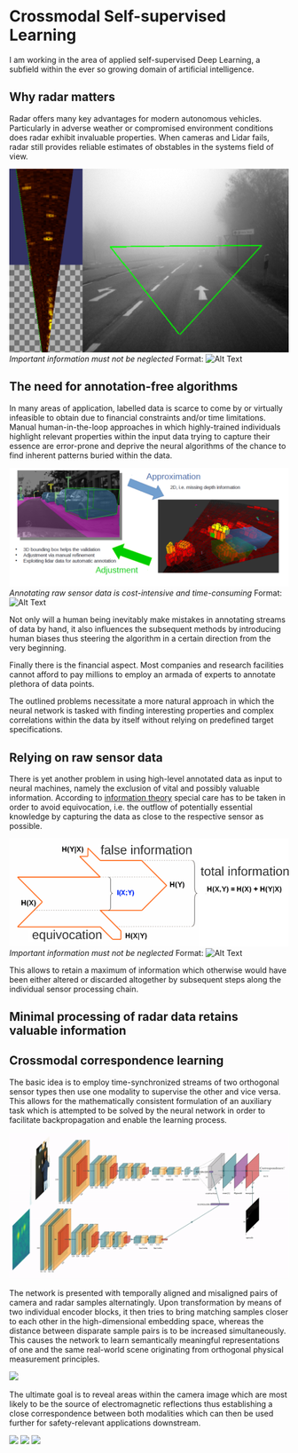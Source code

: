 
# Crossmodal Self-supervised Learning
I am working in the area of applied self-supervised Deep Learning, a subfield within the
ever so growing domain of artificial intelligence.

## Why radar matters
Radar offers many key advantages for modern autonomous vehicles. Particularly in adverse weather or compromised environment conditions does radar exhibit invaluable properties. When cameras and Lidar fails, radar still provides reliable estimates of obstables in the systems field of view.

![GitHub Logo](/content/fov.png)
*Important information must not be neglected*
Format: ![Alt Text](https://en.wikipedia.org/wiki/Conditional_entropy)

## The need for annotation-free algorithms
In many areas of application, labelled data is scarce to come by or virtually
infeasible to obtain due to financial constraints and/or time
limitations. Manual human-in-the-loop approaches in which highly-trained
individuals highlight relevant properties within the input data trying to
capture their essence are error-prone and deprive the neural algorithms of the
chance to find inherent patterns buried within the data.

![GitHub Logo](/content/boundingbox.png)
*Annotating raw sensor data is cost-intensive and time-consuming*
Format: ![Alt Text](url)

Not only will a human being inevitably make mistakes in annotating streams of
data by hand, it also influences the subsequent methods by
 introducing human
biases thus steering the algorithm in a certain direction from the very beginning.

Finally there is the financial aspect. Most companies and research facilities
cannot afford to pay millions to employ an armada of experts to annotate
plethora of data points.

The outlined problems necessitate a more natural approach in which the neural
network is tasked with finding interesting properties and complex correlations
within the data by itself without relying on predefined target specifications.

## Relying on raw sensor data
There is yet another problem in using high-level annotated data as input to
neural machines, namely the exclusion of vital and possibly valuable
information. According to [information
theory](https://en.wikipedia.org/wiki/Information_theory) special care has to be
taken in order to avoid equivocation, i.e. the outflow of potentially essential
knowledge by capturing the data as close to the respective sensor as
possible.

![GitHub Logo](/content/equi.png)
*Important information must not be neglected*
Format: ![Alt Text](https://en.wikipedia.org/wiki/Conditional_entropy)

This allows to retain a maximum of information which otherwise would
have been either altered or discarded altogether by subsequent steps along the
individual sensor processing chain.

## Minimal processing of radar data retains valuable information


## Crossmodal correspondence learning
The basic idea is to employ time-synchronized streams of two orthogonal sensor
types then use one modality to supervise the other and vice versa. This allows
for the mathematically consistent formulation of an auxiliary task which is
attempted to be solved by the neural network in order to facilitate
backpropagation and enable the learning process.

![](/content/architecture.gif)

The network is presented with temporally aligned and misaligned pairs of camera
and radar samples alternatingly. Upon transformation by means of two individual
encoder blocks, it then tries to bring matching samples closer
to each other in the high-dimensional embedding space, whereas the distance
between disparate sample pairs is to be increased simultaneously. This causes
the network to learn semantically meaningful representations of one and the same
real-world scene originating from orthogonal physical measurement principles.

![](/content/local_outside.png)

The ultimate goal is to reveal areas within the camera image which are most
likely to be the source of electromagnetic reflections thus establishing a close
correspondence between both modalities which can then be used further for
safety-relevant applications downstream.


![](/content/data_repr.gif )
![](/content/res1.gif)
![](/content/res2.gif)
